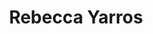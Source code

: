 ---
title: Rebecca Yarros
author_slug: rebecca_yarros
wikipedia_url: https://en.wikipedia.org/wiki/Rebecca_Yarros
wikipedia_summary: |
  Rebecca Yarros is an American author. She is best known for the Empyrean fantasy book series, which will be adapted into a television series with Amazon; Yarros will serve as a non-writing executive producer. Yarros graduated from Troy University, where she studied European history and English.
layout: author
---